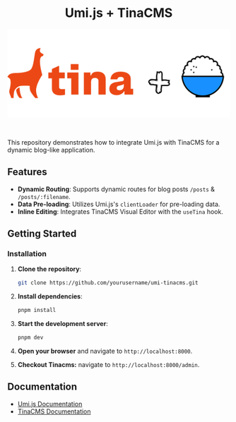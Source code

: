 <h1 align="center">
Umi.js + TinaCMS
</h1>

![image](/_img/tina-umi.png)

<br>

This repository demonstrates how to integrate Umi.js with TinaCMS for a dynamic blog-like application.

## Features

- **Dynamic Routing**: Supports dynamic routes for blog posts `/posts` & `/posts/:filename`.
- **Data Pre-loading**: Utilizes Umi.js's `clientLoader` for pre-loading data.
- **Inline Editing**: Integrates TinaCMS Visual Editor with the `useTina` hook.

## Getting Started

### Installation

1. **Clone the repository**:

   ```bash
   git clone https://github.com/yourusername/umi-tinacms.git
   ```

2. **Install dependencies**:

   ```bash
   pnpm install
   ```

3. **Start the development server**:

   ```bash
   pnpm dev
   ```

4. **Open your browser** and navigate to `http://localhost:8000`.
5. **Checkout Tinacms:** navigate to `http://localhost:8000/admin`.

## Documentation

- [Umi.js Documentation](https://umijs.org/)
- [TinaCMS Documentation](https://tina.io/docs/)
